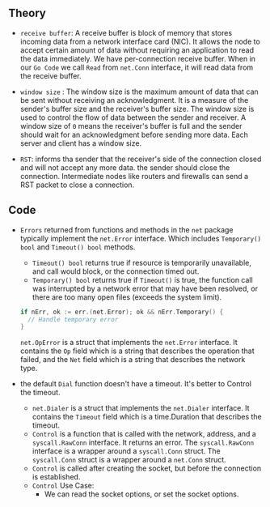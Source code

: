 ## Theory

- `receive buffer`: A receive buffer is block of memory that stores incoming data from a network interface card (NIC). It allows the node to accept certain amount of data without requiring an application to read the data immediately. We have per-connection receive buffer. When in our `Go Code` we call `Read` from `net.Conn` interface, it will read data from the receive buffer.

- `window size` : The window size is the maximum amount of data that can be sent without receiving an acknowledgment. It is a measure of the sender's buffer size and the receiver's buffer size. The window size is used to control the flow of data between the sender and receiver. A window size of `0` means the receiver's buffer is full and the sender should wait for an acknowledgment before sending more data. Each server and client has a window size.

- `RST`: informs tha sender that the receiver's side of the connection closed and will not accept any more data. the sender should close the connection. Intermediate nodes like routers and firewalls can send a RST packet to close a connection.


## Code

- `Errors` returned from functions and methods in the `net` package typically implement the `net.Error` interface. Which includes `Temporary() bool` and `Timeout() bool` methods.

  - `Timeout() bool` returns true if resource is temporarily unavailable, and call would block, or the connection timed out.
  - `Temporary() bool` returns true if `Timeout()` is true, the function call was interrupted by a network error that may have been resolved, or there are too many open files (exceeds the system limit).

  ```go
  if nErr, ok := err.(net.Error); ok && nErr.Temporary() {
    // Handle temporary error
  }
  ```

  `net.OpError` is a struct that implements the `net.Error` interface. It contains the `Op` field which is a string that describes the operation that failed, and the `Net` field which is a string that describes the network type.

- the default `Dial` function doesn't have a timeout. It's better to Control the timeout.

  - `net.Dialer` is a struct that implements the `net.Dialer` interface. It contains the `Timeout` field which is a time.Duration that describes the timeout.
  - `Control` is a function that is called with the network, address, and a `syscall.RawConn` interface. It returns an error. The `syscall.RawConn` interface is a wrapper around a `syscall.Conn` struct. The `syscall.Conn` struct is a wrapper around a `net.Conn` struct.
  - `Control` is called after creating the socket, but before the connection is established.
  - `Control` Use Case:
    - We can read the socket options, or set the socket options.

